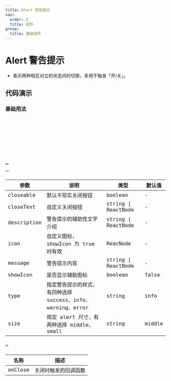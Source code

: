 ```yaml
---
title: Alert 警告提示
nav:
  order: 2
  title: 组件
group:
  title: 基础组件
---
```


# Alert 警告提示

- 表示两种相互对立的状态间的切换，多用于触发「开/关」。

## 代码演示

### 基础用法

<code src='./demo/alert.tsx' title='基础用法' desc='最简单的用法' />

<code src='./demo/alertStyle.tsx' title='四种样式' desc='共有四种样式 success、info、warning、error' />

<code src='./demo/alertSize.tsx' title='四种样式' desc='共有四种样式 success、info、warning、error' />

<code src='./demo/alertDecription.tsx' title='含有辅助性文字介绍' desc='含有辅助性蚊子介绍的警告提示' />

<code src='./demo/alertOnlyDecription.tsx' title='只有辅助性文字介绍' desc='含有辅助性蚊子介绍的警告提示' />

<code src='./demo/alertClose.tsx' title='可关闭的警告提示' desc='显示关闭按钮，点击可关闭警告提示' />

<code src='./demo/alertIcon.tsx' title='图标' desc='含有图标，让信息类型更加醒目' />

<code src='./demo/alertDefineClose.tsx' title='自定义关闭' desc='可以自定义关闭，自定义的文字会替换原先关闭的Icon' />

## API

### Alert

| 参数        | 说明                                                         | 类型                | 默认值 |
| ----------- | ------------------------------------------------------------ | ------------------- | ------ |
| closeable   | 默认不现实关闭按钮                                           | boolean             | -      |
| closeText   | 自定义关闭按钮                                               | string \| ReactNode | -      |
| description | 警告提示的辅助性文字介绍                                     | string \| ReactNode | -      |
| icon        | 自定义图标，showIcon 为 true 时有效                          | ReacNode            | -      |
| message     | 警告提示内容                                                 | string \| ReactNode | -      |
| showIcon    | 是否显示辅助图标                                             | boolean             | false  |
| type        | 指定警告提示的样式，有四种选择 success、info、warning、error | string              | info   |
| size        | 规定 alert 尺寸，有两种选择 middle、small                    | string              | middle |

### 方法

| 名称    | 描述                 |
| ------- | -------------------- |
| onClose | 关闭时触发的回调函数 |
